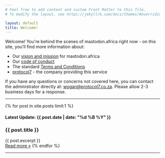 ```yaml
---
# Feel free to add content and custom Front Matter to this file.
# To modify the layout, see https://jekyllrb.com/docs/themes/#overriding-theme-defaults

layout: default
title: Welcome!
---
```


Welcome! You're behind the scenes of mastodon.africa right now - on this site, you'll find more information about:

<ul>
  <li>Our <a href="/vision">vision and mission</a> for mastodon.africa</li>
  <li>Our <a href="/conduct">code of conduct</a></li>
  <li>The standard <a href="/terms">Terms and Conditions</a></li>
  <li><a href="/about">protocol7</a> - the company providing this service</li>
</ul>

If you have any questions or concerns not covered here, you can contact the administrator directly at: <a href='&#109;ailto&#58;%77o&#37;67an%4&#48;prot%6&#70;%63%6F%6C7&#46;co&#46;&#122;&#97;'>wogan&#64;pro&#116;&#111;col7&#46;co&#46;z&#97;</a>. Please allow 2-3 business days for a response.

<hr>

{% for post in site.posts limit:1 %}
<h4>Latest Update: <strong>{{ post.date | date: "%d %B %Y" }}</strong></h4>
<h3>{{ post.title }}</h3>
<div>{{ post.excerpt }}</div>
<a href="{{ post.url }}">Read more &raquo;</a>
{% endfor %}

<hr>